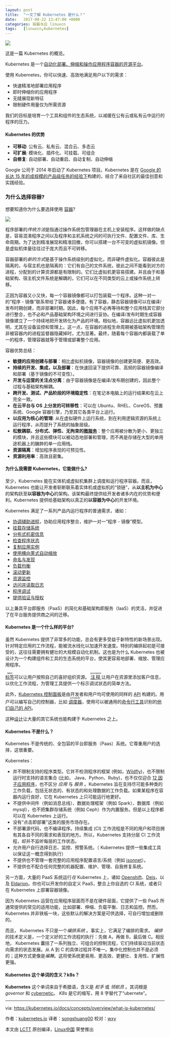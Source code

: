 ```yaml
---
layout: post
title:	"一文了解 Kubernetes 是什么？"
date:	2017-08-22 13:47:00 +0800 
categories:	容器与云 linuxcn 
tags:	[linuxcn,Kubernetes]
---
```



![](/Asserts/Images//attachment/album/201708/22/115549zy13hgl2n33gow00.png)


这是一篇 Kubernetes 的概览。


Kubernetes 是一个[自动化部署、伸缩和操作应用程序容器的开源平台](http://www.slideshare.net/BrianGrant11/wso2con-us-2015-kubernetes-a-platform-for-automating-deployment-scaling-and-operations)。


使用 Kubernetes，你可以快速、高效地满足用户以下的需求：


* 快速精准地部署应用程序
* 即时伸缩你的应用程序
* 无缝展现新特征
* 限制硬件用量仅为所需资源


我们的目标是培育一个工具和组件的生态系统，以减缓在公有云或私有云中运行的程序的压力。


#### Kubernetes 的优势


* **可移动**: 公有云、私有云、混合云、多态云
* **可扩展**: 模块化、插件化、可挂载、可组合
* **自修复**: 自动部署、自动重启、自动复制、自动伸缩


Google 公司于 2014 年启动了 Kubernetes 项目。Kubernetes 是在 [Google 的长达 15 年的成规模的产品级任务的经验下](https://research.google.com/pubs/pub43438.html)构建的，结合了来自社区的最佳创意和实践经验。


### 为什么选择容器?


想要知道你为什么要选择使用 [容器](https://aucouranton.com/2014/06/13/linux-containers-parallels-lxc-openvz-docker-and-more/)?


![](/Asserts/Images//attachment/album/201708/22/115217h7sbftbcbb8fby6u.jpg)


程序部署的*传统方法*是指通过操作系统包管理器在主机上安装程序。这样做的缺点是，容易混淆程序之间以及程序和主机系统之间的可执行文件、配置文件、库、生命周期。为了达到精准展现和精准回撤，你可以搭建一台不可变的虚拟机镜像。但是虚拟机体量往往过于庞大而且不可转移。


容器部署的*新的方式*是基于操作系统级别的虚拟化，而非硬件虚拟化。容器彼此是隔离的，与宿主机也是隔离的：它们有自己的文件系统，彼此之间不能看到对方的进程，分配到的计算资源都是有限制的。它们比虚拟机更容易搭建。并且由于和基础架构、宿主机文件系统是解耦的，它们可以在不同类型的云上或操作系统上转移。


正因为容器又小又快，每一个容器镜像都可以打包装载一个程序。这种一对一的“程序 - 镜像”联系带给了容器诸多便捷。有了容器，静态容器镜像可以在编译/发布时期创建，而非部署时期。因此，每个应用不必再等待和整个应用栈其它部分进行整合，也不必和产品基础架构环境之间进行妥协。在编译/发布时期生成容器镜像建立了一个持续地把开发转化为产品的环境。相似地，容器远比虚拟机更加透明，尤其在设备监控和管理上。这一点，在容器的进程生命周期被基础架构管理而非被容器内的进程监督器隐藏掉时，尤为显著。最终，随着每个容器内都装载了单一的程序，管理容器就等于管理或部署整个应用。


容器优势总结：


* **敏捷的应用创建与部署**：相比虚拟机镜像，容器镜像的创建更简便、更高效。
* **持续的开发、集成，以及部署**：在快速回滚下提供可靠、高频的容器镜像编译和部署（基于镜像的不可变性）。
* **开发与运营的关注点分离**：由于容器镜像是在编译/发布期创建的，因此整个过程与基础架构解耦。
* **跨开发、测试、产品阶段的环境稳定性**：在笔记本电脑上的运行结果和在云上完全一致。
* **在云平台与 OS 上分发的可转移性**：可以在 Ubuntu、RHEL、CoreOS、预置系统、Google 容器引擎，乃至其它各类平台上运行。
* **以应用为核心的管理**: 从在虚拟硬件上运行系统，到在利用逻辑资源的系统上运行程序，从而提升了系统的抽象层级。
* **松散耦联、分布式、弹性、无拘束的[微服务](https://martinfowler.com/articles/microservices.html)**：整个应用被分散为更小、更独立的模块，并且这些模块可以被动态地部署和管理，而不再是存储在大型的单用途机器上的臃肿的单一应用栈。
* **资源隔离**：增加程序表现的可预见性。
* **资源利用率**：高效且密集。


#### 为什么我需要 Kubernetes，它能做什么?


至少，Kubernetes 能在实体机或虚拟机集群上调度和运行程序容器。而且，Kubernetes 也能让开发者斩断联系着实体机或虚拟机的“锁链”，从**以主机为中心**的架构跃至**以容器为中心**的架构。该架构最终提供给开发者诸多内在的优势和便利。Kubernetes 提供给基础架构以真正的**以容器为中心**的开发环境。


Kubernetes 满足了一系列产品内运行程序的普通需求，诸如：


* [协调辅助进程](https://kubernetes.io/docs/concepts/workloads/pods/pod/)，协助应用程序整合，维护一对一“程序 - 镜像”模型。
* [挂载存储系统](https://kubernetes.io/docs/concepts/storage/volumes/)
* [分布式机密信息](https://kubernetes.io/docs/concepts/configuration/secret/)
* [检查程序状态](https://kubernetes.io/docs/tasks/configure-pod-container/configure-liveness-readiness-probes/)
* [复制应用实例](https://kubernetes.io/docs/concepts/workloads/controllers/replicationcontroller/)
* [使用横向荚式自动缩放](https://kubernetes.io/docs/tasks/run-application/horizontal-pod-autoscale/)
* [命名与发现](https://kubernetes.io/docs/concepts/services-networking/connect-applications-service/)
* [负载均衡](https://kubernetes.io/docs/concepts/services-networking/service/)
* [滚动更新](https://kubernetes.io/docs/tasks/run-application/rolling-update-replication-controller/)
* [资源监控](https://kubernetes.io/docs/tasks/debug-application-cluster/resource-usage-monitoring/)
* [访问并读取日志](https://kubernetes.io/docs/concepts/cluster-administration/logging/)
* [程序调试](https://kubernetes.io/docs/tasks/debug-application-cluster/debug-application-introspection/)
* [提供验证与授权](https://kubernetes.io/docs/admin/authorization/)


以上兼具平台即服务（PaaS）的简化和基础架构即服务（IaaS）的灵活，并促进了在平台服务提供商之间的迁移。


#### Kubernetes 是一个什么样的平台?


虽然 Kubernetes 提供了非常多的功能，总会有更多受益于新特性的新场景出现。针对特定应用的工作流程，能被流水线化以加速开发速度。特别的编排起初是可接受的，这往往需要拥有健壮的大规模自动化机制。这也是为什么 Kubernetes 也被设计为一个构建组件和工具的生态系统的平台，使其更容易地部署、缩放、管理应用程序。


<ruby> <a href="https://kubernetes.io/docs/concepts/overview/working-with-objects/labels/">  标签 </a> <rp>  （ </rp> <rt>  label </rt> <rp>  ） </rp></ruby>可以让用户按照自己的喜好组织资源。 <ruby> <a href="https://kubernetes.io/docs/concepts/overview/working-with-objects/annotations/">  注释 </a> <rp>  （ </rp> <rt>  annotation </rt> <rp>  ） </rp></ruby>让用户在资源里添加客户信息，以优化工作流程，为管理工具提供一个标示调试状态的简单方法。


此外，[Kubernetes 控制面板](https://kubernetes.io/docs/concepts/overview/components/)是由开发者和用户均可使用的同样的 [API](https://kubernetes.io/docs/reference/api-overview/) 构建的。用户可以编写自己的控制器，比如 <ruby> <a href="https://git.k8s.io/community/contributors/devel/scheduler.md">  调度器 </a> <rp>  （ </rp> <rt>  scheduler </rt> <rp>  ） </rp></ruby>，使用可以被通用的[命令行工具](https://kubernetes.io/docs/user-guide/kubectl-overview/)识别的[他们自己的 API](https://git.k8s.io/community/contributors/design-proposals/extending-api.md)。


这种[设计](https://github.com/kubernetes/community/blob/master/contributors/design-proposals/principles.md)让大量的其它系统也能构建于 Kubernetes 之上。


#### Kubernetes 不是什么？


Kubernetes 不是传统的、全包容的平台即服务（Paas）系统。它尊重用户的选择，这很重要。


Kubernetes：


* 并不限制支持的程序类型。它并不检测程序的框架 (例如，[Wildfly](http://wildfly.org/))，也不限制运行时支持的语言集合 (比如， Java、Python、Ruby)，也不仅仅迎合 [12 因子应用程序](https://12factor.net/)，也不区分 *应用* 与 *服务* 。Kubernetes 旨在支持尽可能多种类的工作负载，包括无状态的、有状态的和处理数据的工作负载。如果某程序在容器内运行良好，它在 Kubernetes 上只可能运行地更好。
* 不提供中间件（例如消息总线）、数据处理框架（例如 Spark）、数据库（例如 mysql），也不把集群存储系统（例如 Ceph）作为内置服务。但是以上程序都可以在 Kubernetes 上运行。
* 没有“点击即部署”这类的服务市场存在。
* 不部署源代码，也不编译程序。持续集成 (CI) 工作流程是不同的用户和项目拥有其各自不同的需求和表现的地方。所以，Kubernetes 支持分层 CI 工作流程，却并不监听每层的工作状态。
* 允许用户自行选择日志、监控、预警系统。（ Kubernetes 提供一些集成工具以保证这一概念得到执行）
* 不提供也不管理一套完整的应用程序配置语言/系统（例如 [jsonnet](https://github.com/google/jsonnet)）。
* 不提供也不配合任何完整的机器配置、维护、管理、自我修复系统。


另一方面，大量的 PaaS 系统运行*在* Kubernetes 上，诸如 [Openshift](https://www.openshift.org/)、[Deis](http://deis.io/)，以及 [Eldarion](http://eldarion.cloud/)。你也可以开发你的自定义 PaaS，整合上你自选的 CI 系统，或者只在 Kubernetes 上部署容器镜像。


因为 Kubernetes 运营在应用程序层面而不是在硬件层面，它提供了一些 PaaS 所通常提供的常见的适用功能，比如部署、伸缩、负载平衡、日志和监控。然而，Kubernetes 并非铁板一块，这些默认的解决方案是可供选择，可自行增加或删除的。


而且， Kubernetes 不只是一个*编排系统* 。事实上，它满足了编排的需求。 *编排* 的技术定义是，一个定义好的工作流程的执行：先做 A，再做 B，最后做 C。相反地， Kubernetes 囊括了一系列独立、可组合的控制流程，它们持续驱动当前状态向需求的状态发展。从 A 到 C 的具体过程并不唯一。集中化控制也并不是必须的；这种方式更像是*编舞*。这将使系统更易用、更高效、更健壮、复用性、扩展性更强。


#### Kubernetes 这个单词的含义？k8s？


**Kubernetes** 这个单词来自于希腊语，含义是 *舵手* 或 *领航员* 。其词根是 *governor* 和 [cybernetic](http://www.etymonline.com/index.php?term=cybernetics)。 *K8s* 是它的缩写，用 8 字替代了“ubernete”。




---


via: <https://kubernetes.io/docs/concepts/overview/what-is-kubernetes/>


作者：[kubernetes.io](https://kubernetes.io/) 译者：[songshuang00](https://github.com/songsuhang00) 校对：[wxy](https://github.com/wxy)


本文由 [LCTT](https://github.com/LCTT/TranslateProject) 原创编译，[Linux中国](https://linux.cn/) 荣誉推出
